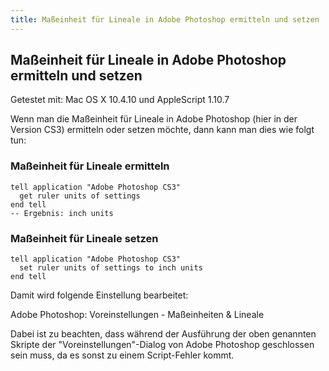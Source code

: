 ```yaml
---
title: Maßeinheit für Lineale in Adobe Photoshop ermitteln und setzen
---
```


## Maßeinheit für Lineale in Adobe Photoshop ermitteln und setzen

Getestet mit: Mac OS X 10.4.10 und AppleScript 1.10.7

Wenn man die Maßeinheit für Lineale in Adobe Photoshop (hier in der Version CS3) ermitteln oder setzen möchte, dann kann man dies wie folgt tun:

### Maßeinheit für Lineale ermitteln

```applescript
tell application "Adobe Photoshop CS3"
  get ruler units of settings
end tell
-- Ergebnis: inch units
```

### Maßeinheit für Lineale setzen

```applescript
tell application "Adobe Photoshop CS3"
  set ruler units of settings to inch units
end tell
```

Damit wird folgende Einstellung bearbeitet:

Adobe Photoshop: Voreinstellungen - Maßeinheiten & Lineale

Dabei ist zu beachten, dass während der Ausführung der oben genannten Skripte der "Voreinstellungen"-Dialog von Adobe Photoshop geschlossen sein muss, da es sonst zu einem Script-Fehler kommt.
